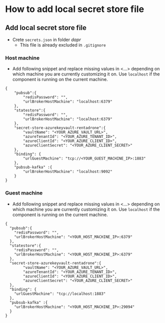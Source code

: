# How to add local secret store file

## Add local secret store file
- Crete `secrets.json` in folder _dapr_
  - This file is already excluded in `.gitignore`

### Host machine
- Add following snippet and replace missing values in <...> depending on which machine you are currently customizing it on. Use `localhost` if the component is running on the current machine. 
```shell
{
    "pubsub":{
        "redisPassword": "",
        "urlBrokerHostMachine": "localhost:6379"
    },
    "statestore":{
        "redisPassword": "",
        "urlBrokerHostMachine": "localhost:6379"
    },
    "secret-store-azurekeyvault-rentadrone":{
        "vaultName": "<YOUR_AZURE_VAULT_URL>",
        "azureTenantId": "<YOUR_AZURE_TENANT_ID>",
        "azureClientId": "<YOUR_AZURE_CLIENT_ID>",
        "azureClientSecret": "<YOUR_AZURE_CLIENT_SECRET>"
    },
    "binding": {
        "urlGuestMachine": "tcp://<YOUR_GUEST_MACHINE_IP>:1883"
    },
    "pubsub-kafka" :{
        "urlBrokerHostMachine": "localhost:9092"
    }
}
```
### Guest machine
- Add following snippet and replace missing values in <...> depending on which machine you are currently customizing it on. Use `localhost` if the component is running on the current machine.
```shell
{
  "pubsub":{
    "redisPassword": "",
    "urlBrokerHostMachine": "<YOUR_HOST_MACHINE_IP>:6379"
  },
  "statestore":{
    "redisPassword": "",
    "urlBrokerHostMachine": "<YOUR_HOST_MACHINE_IP>:6379"
  },
  "secret-store-azurekeyvault-rentadrone":{
        "vaultName": "<YOUR_AZURE_VAULT_URL>",
        "azureTenantId": "<YOUR_AZURE_TENANT_ID>",
        "azureClientId": "<YOUR_AZURE_CLIENT_ID>",
        "azureClientSecret": "<YOUR_AZURE_CLIENT_SECRET>"
  },
  "binding": {
    "urlGuestMachine": "tcp://localhost:1883"
  },
  "pubsub-kafka" :{
    "urlBrokerHostMachine": "<YOUR_HOST_MACHINE_IP>:29094"
  }
}
```
